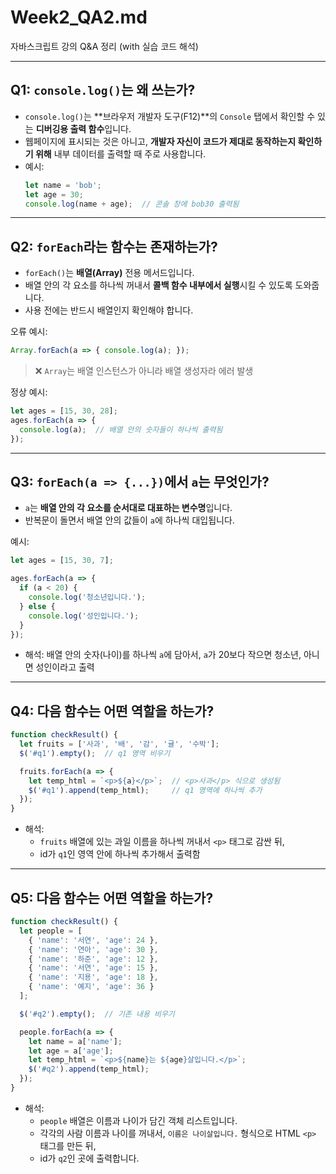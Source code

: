 # Week2_QA2.md

자바스크립트 강의 Q&A 정리 (with 실습 코드 해석)

---

## Q1: `console.log()`는 왜 쓰는가?

- `console.log()`는 **브라우저 개발자 도구(F12)**의 `Console` 탭에서 확인할 수 있는 **디버깅용 출력 함수**입니다.
- 웹페이지에 표시되는 것은 아니고, **개발자 자신이 코드가 제대로 동작하는지 확인하기 위해** 내부 데이터를 출력할 때 주로 사용합니다.
- 예시:
  ```js
  let name = 'bob';
  let age = 30;
  console.log(name + age);  // 콘솔 창에 bob30 출력됨
  ```

---

## Q2: `forEach`라는 함수는 존재하는가?

- `forEach()`는 **배열(Array)** 전용 메서드입니다.
- 배열 안의 각 요소를 하나씩 꺼내서 **콜백 함수 내부에서 실행**시킬 수 있도록 도와줍니다.
- 사용 전에는 반드시 배열인지 확인해야 합니다.

오류 예시:
```js
Array.forEach(a => { console.log(a); });
```
> ❌ `Array`는 배열 인스턴스가 아니라 배열 생성자라 에러 발생

정상 예시:
```js
let ages = [15, 30, 28];
ages.forEach(a => {
  console.log(a);  // 배열 안의 숫자들이 하나씩 출력됨
});
```

---

## Q3: `forEach(a => {...})`에서 `a`는 무엇인가?

- `a`는 **배열 안의 각 요소를 순서대로 대표하는 변수명**입니다.
- 반복문이 돌면서 배열 안의 값들이 `a`에 하나씩 대입됩니다.

예시:
```js
let ages = [15, 30, 7];

ages.forEach(a => {
  if (a < 20) {
    console.log('청소년입니다.');
  } else {
    console.log('성인입니다.');
  }
});
```
- 해석: 배열 안의 숫자(나이)를 하나씩 `a`에 담아서, `a`가 20보다 작으면 청소년, 아니면 성인이라고 출력

---

## Q4: 다음 함수는 어떤 역할을 하는가?

```js
function checkResult() {
  let fruits = ['사과', '배', '감', '귤', '수박'];
  $('#q1').empty();  // q1 영역 비우기

  fruits.forEach(a => {
    let temp_html = `<p>${a}</p>`;  // <p>사과</p> 식으로 생성됨
    $('#q1').append(temp_html);     // q1 영역에 하나씩 추가
  });
}
```

- 해석:
  - `fruits` 배열에 있는 과일 이름을 하나씩 꺼내서 `<p>` 태그로 감싼 뒤,
  - id가 `q1`인 영역 안에 하나씩 추가해서 출력함

---

## Q5: 다음 함수는 어떤 역할을 하는가?

```js
function checkResult() {
  let people = [
    { 'name': '서연', 'age': 24 },
    { 'name': '연아', 'age': 30 },
    { 'name': '하준', 'age': 12 },
    { 'name': '서연', 'age': 15 },
    { 'name': '지용', 'age': 18 },
    { 'name': '예지', 'age': 36 }
  ];

  $('#q2').empty();  // 기존 내용 비우기

  people.forEach(a => {
    let name = a['name'];
    let age = a['age'];
    let temp_html = `<p>${name}는 ${age}살입니다.</p>`;
    $('#q2').append(temp_html);
  });
}
```

- 해석:
  - `people` 배열은 이름과 나이가 담긴 객체 리스트입니다.
  - 각각의 사람 이름과 나이를 꺼내서, `이름은 나이살입니다.` 형식으로 HTML `<p>` 태그를 만든 뒤,
  - id가 `q2`인 곳에 출력합니다.
